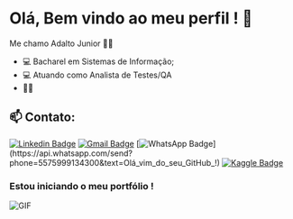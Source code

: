 # Olá, Bem vindo ao meu perfil ! 👋

Me chamo Adalto Junior :man_technologist: 

- 💻 Bacharel em Sistemas de Informação;
- 💻 Atuando como Analista de Testes/QA
- :man_technologist: 



## 📫 Contato:


[![Linkedin Badge](https://img.shields.io/badge/-LinkedIn-blue?style=flat-square&logo=Linkedin&logoColor=white&link=https://www.linkedin.com/in/adaltojsjunior/)](https://www.linkedin.com/in/adaltojsjunior/) [![Gmail Badge](https://img.shields.io/badge/-Gmail-red?style=flat-square&logo=Email&logoColor=white&link=https://mail.google.com/mail/u/0/?view=cm&fs=1&tf=1&source=mailto&to=adaltojsj@gmail.com)](https://mail.google.com/mail/u/0/?view=cm&fs=1&tf=1&source=mailto&to=adaltojsj@gmail.com) [![WhatsApp Badge](https://img.shields.io/badge/-WhatsApp-34af23?style=flat-square&logo=WhatsApp&logoColor=white&link=https://api.whatsapp.com/send?phone=5575999134300&text=Olá_vim_do_seu_GitHub_!)](https://api.whatsapp.com/send?phone=5575999134300&text=Olá_vim_do_seu_GitHub_!) [![Kaggle Badge](https://img.shields.io/badge/-Kaggle-white?style=flat-square&logo=Kaggle&logoColor=blue&link=https://www.kaggle.com/adaltojunior/)](https://www.kaggle.com/adaltojunior)

### Estou iniciando o meu portfólio ! 

![GIF](https://media.giphy.com/media/dWesBcTLavkZuG35MI/giphy.gif)

